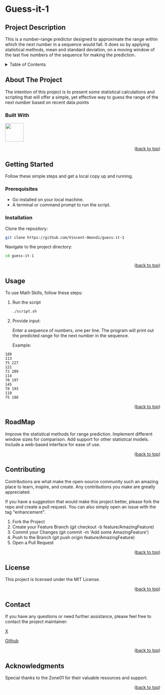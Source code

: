 <a name="readme-top"></a>


# Guess-it-1

## Project Description

This is a number-range predictor designed to approximate the range within which the next number in a sequence would fall. It does so by applying statistical methods, mean and standard deviation, on a moving window of the last five numbers of the sequence for making the prediction.

<!-- TABLE OF CONTENTS -->
<details>
  <summary>Table of Contents</summary>
  <ol>
    <li>
      <a href="#about-the-project">About The Project</a>
      <ul>
        <li><a href="#built-with">Built With</a></li>
      </ul>
    </li>
    <li>
      <a href="#getting-started">Getting Started</a>
      <ul>
        <li><a href="#prerequisites">Prerequisites</a></li>
        <li><a href="#installation">Installation</a></li>
      </ul>
    </li>
    <li><a href="#usage">Usage</a></li>
    <li><a href="#roadmap">Roadmap</a></li>
    <li><a href="#contributing">Contributing</a></li>
    <li><a href="#license">License</a></li>
    <li><a href="#contact">Contact</a></li>
    <li><a href="#acknowledgments">Acknowledgments</a></li>
  </ol>
</details>


## About The Project
The intention of this project is to present some statistical calculations and scripting that will offer a simple, yet effective way to guess the range of the next number based on recent data points

### Built With
<img src="https://go.dev/blog/go-brand/Go-Logo/PNG/Go-Logo_Blue.png" width="60" height="60">




<p align="right">(<a href="#guess-it-1">back to top</a>)</p>


## Getting Started
Follow these simple steps and get a local copy up and running.

### Prerequisites
- Go installed on your local machine.
- A terminal or command prompt to run the script.


### Installation
Clone the repository:
```sh
git clone https://github.com/Vincent-Omondi/guess-it-1
``` 

Navigate to the project directory:

```sh
cd guess-it-1
```

<p align="right">(<a href="#guess-it-1">back to top</a>)</p>


## Usage

To use Math Skills, follow these steps:

1. Run the script

    ```sh
    ./script.sh
    ```
2. Provide input:

   Enter a sequence of numbers, one per line. The program will print out the predicted range for the next number in the sequence.

   Example:

``` console
189
113
75 227
121
72 209
114
70 197
145
78 193
110
75 188

```

<p align="right">(<a href="#guess-it-1">back to top</a>)</p>

## RoadMap
 Improve the statistical methods for range prediction.
 Implement different window sizes for comparison.
 Add support for other statistical models.
 Include a web-based interface for ease of use.

<p align="right">(<a href="#guess-it-1">back to top</a>)</p>


## Contributing

Contributions are what make the open-source community such an amazing place to learn, inspire, and create. Any contributions you make are greatly appreciated.

If you have a suggestion that would make this project better, please fork the repo and create a pull request. You can also simply open an issue with the tag "enhancement".

  1. Fork the Project
  2. Create your Feature Branch (git checkout -b feature/AmazingFeature)
  3. Commit your Changes (git commit -m 'Add some AmazingFeature')
  4.  Push to the Branch (git push origin feature/AmazingFeature)
  5. Open a Pull Request

<p align="right">(<a href="#guess-it-1">back to top</a>)</p>


## License
This project is licensed under the MIT License.

<p align="right">(<a href="#guess-it-1">back to top</a>)</p>

## Contact
If you have any questions or need further assistance, please feel free to contact the project maintainer:

[X](https://twitter.com/vinomondi_1/)

[Github](https://github.com/Vincent-Omondi/)

<p align="right">(<a href="#guess-it-1">back to top</a>)</p>


## Acknowledgments

Special thanks to the Zone01 for their valuable resources and support.

<p align="right">(<a href="#guess-it-1">back to top</a>)</p>

